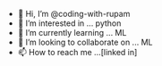 - 👋 Hi, I’m @coding-with-rupam
- 👀 I’m interested in ... python
- 🌱 I’m currently learning ... ML
- 💞️ I’m looking to collaborate on ... ML
- 📫 How to reach me ...[linked in]

<!---
coding-with-rupam/coding-with-rupam is a ✨ special ✨ repository because its `README.md` (this file) appears on your GitHub profile.
You can click the Preview link to take a look at your changes.
--->
